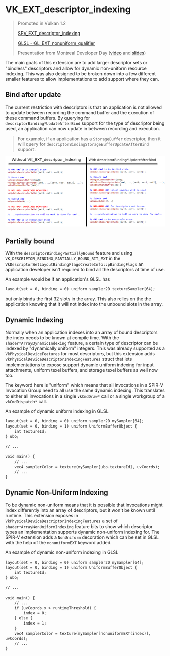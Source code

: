 # VK_EXT_descriptor_indexing

> Promoted in Vulkan 1.2
>
> [SPV_EXT_descriptor_indexing](https://htmlpreview.github.io/?https://github.com/KhronosGroup/SPIRV-Registry/blob/master/extensions/EXT/SPV_EXT_descriptor_indexing.html)
>
> [GLSL - GL_EXT_nonuniform_qualifier](https://github.com/KhronosGroup/GLSL/blob/master/extensions/ext/GL_EXT_nonuniform_qualifier.txt)
>
> Presentation from Montreal Developer Day ([video](https://www.youtube.com/watch?v=tXipcoeuNh4) and [slides](https://www.khronos.org/assets/uploads/developers/library/2018-vulkan-devday/11-DescriptorUpdateTemplates.pdf))

The main goals of this extension are to add larger descriptor sets or "bindless" descriptors and allow for dynamic non-uniform resource indexing. This was also designed to be broken down into a few different smaller features to allow implementations to add support where they can.

## Bind after update

The current restriction with descriptors is that an application is not allowed to update between recording the command buffer and the execution of these command buffers. By querying for `descriptorBinding*UpdateAfterBind` support for the type of descriptor being used, an application can now update in between recording and execution.

> For example, if an application has a `StorageBuffer` descriptor, then it will query for `descriptorBindingStorageBufferUpdateAfterBind` support.

![VK_EXT_descriptor_indexing_update_after_bind.png](./images/VK_EXT_descriptor_indexing_update_after_bind.png)

## Partially bound

With the `descriptorBindingPartiallyBound` feature and using `VK_DESCRIPTOR_BINDING_PARTIALLY_BOUND_BIT_EXT` in the `VkDescriptorSetLayoutBindingFlagsCreateInfo::pBindingFlags` an application developer isn't required to bind all the descriptors at time of use.

An example would be if an application's GLSL has

```
layout(set = 0, binding = 0) uniform sampler2D textureSampler[64];
```

but only binds the first 32 slots in the array. This also relies on the the application knowing that it will not index into the unbound slots in the array.

## Dynamic Indexing

Normally when an application indexes into an array of bound descriptors the index needs to be known at compile time. With the `shader*ArrayDynamicIndexing` feature, a certain type of descriptor can be indexed by "dynamically uniform" integers. This was already supported as a `VkPhysicalDeviceFeatures` for most descriptors, but this extension adds `VkPhysicalDeviceDescriptorIndexingFeatures` struct that lets implementations to expose support dynamic uniform indexing for input attachments, uniform texel buffers, and storage texel buffers as well now too.

The keyword here is "uniform" which means that all invocations in a SPIR-V Invocation Group need to all use the same dynamic indexing. This translates to either all invocations in a single `vkCmdDraw*` call or a single workgroup of a `vkCmdDispatch*` call.

An example of dynamic uniform indexing in GLSL

```
layout(set = 0, binding = 0) uniform sampler2D mySampler[64];
layout(set = 0, binding = 1) uniform UniformBufferObject {
    int textureId;
} ubo;

// ...

void main() {
    // ...
    vec4 samplerColor = texture(mySampler[ubo.textureId], uvCoords);
    // ...
}
```

## Dynamic Non-Uniform Indexing

To be dynamic non-uniform means that it is possible that invocations might index differently into an array of descriptors, but it won't be known until runtime. This extension exposes in `VkPhysicalDeviceDescriptorIndexingFeatures` a set of `shader*ArrayNonUniformIndexing` feature bits to show which descriptor types an implementation supports dynamic non-uniform indexing for. The SPIR-V extension adds a `NonUniform` decoration which can be set in GLSL with the help of the `nonuniformEXT` keyword added.

An example of dynamic non-uniform indexing in GLSL

```
layout(set = 0, binding = 0) uniform sampler2D mySampler[64];
layout(set = 0, binding = 1) uniform UniformBufferObject {
    int textureId;
} ubo;

// ...

void main() {
    // ...
    if (uvCoords.x > runtimeThreshold) {
        index = 0;
    } else {
        index = 1;
    }
    vec4 samplerColor = texture(mySampler[nonuniformEXT(index)], uvCoords);
    // ...
}
```